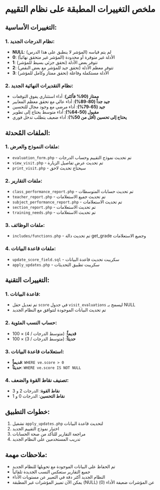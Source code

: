 # ملخص التغييرات المطبقة على نظام التقييم

## التغييرات الأساسية:

### 1. نظام الدرجات الجديد:
- **NULL**: لم يتم قياسه (المؤشر لا ينطبق على هذا الدرس)
- **0**: الأدلة غير متوفرة أو محدودة (المؤشر غير متحقق نهائياً)
- **1**: تتوفر بعض الأدلة (تحقق جزئي بسيط للمؤشر)
- **2**: تتوفر معظم الأدلة (تحقق جيد للمؤشر مع بعض النقص)
- **3**: الأدلة مستكملة وفاعلة (تحقق ممتاز وكامل للمؤشر)

### 2. نظام التقديرات النهائية الجديد:
- **ممتاز (90% فأكثر)**: أداء استثناري يفوق التوقعات
- **جيد جداً (80-89%)**: أداء عالي مع تحقق معظم المعايير
- **جيد (65-79%)**: أداء مرضي مع وجود مجال للتحسين
- **مقبول (50-64%)**: أداء متوسط يحتاج إلى تطوير
- **يحتاج إلى تحسين (أقل من 50%)**: أداء ضعيف يتطلب تدخل فوري

## الملفات المُحدثة:

### 1. ملفات النموذج والعرض:
- `evaluation_form.php` - تم تحديث نموذج التقييم وحساب الدرجات
- `view_visit.php` - تم تحديث عرض تفاصيل الزيارة
- `print_visit.php` - سيحتاج تحديث لاحق

### 2. ملفات التقارير:
- `class_performance_report.php` - تم تحديث حسابات المتوسطات
- `teacher_report.php` - تم تحديث جميع الاستعلامات
- `subject_performance_report.php` - تم تحديث الاستعلامات
- `section_report.php` - تم تحديث الاستعلامات
- `training_needs.php` - تم تحديث الاستعلامات

### 3. ملفات الوظائف:
- `includes/functions.php` - تم تحديث دالة get_grade وجميع الاستعلامات

### 4. ملفات قاعدة البيانات:
- `update_score_field.sql` - سكريبت تحديث قاعدة البيانات
- `apply_updates.php` - سكريبت تطبيق التحديثات

## التغييرات التقنية:

### 1. قاعدة البيانات:
- تم تعديل حقل `score` في جدول `visit_evaluations` ليسمح بـ NULL
- تم تحديث البيانات الموجودة لتتوافق مع النظام الجديد

### 2. حساب النسب المئوية:
- **قديماً**: (متوسط الدرجات / 4) × 100
- **حديثاً**: (متوسط الدرجات / 3) × 100

### 3. استعلامات قاعدة البيانات:
- **قديماً**: `WHERE ve.score > 0`
- **حديثاً**: `WHERE ve.score IS NOT NULL`

### 4. تصنيف نقاط القوة والضعف:
- **نقاط القوة**: الدرجات 2 و 3
- **نقاط التحسين**: الدرجات 0 و 1

## خطوات التطبيق:

1. تشغيل `apply_updates.php` لتحديث قاعدة البيانات
2. اختبار نموذج التقييم الجديد
3. مراجعة التقارير للتأكد من صحة الحسابات
4. تدريب المستخدمين على النظام الجديد

## ملاحظات مهمة:

- تم الحفاظ على البيانات الموجودة مع تحويلها للنظام الجديد
- جميع التقارير ستعكس النسب الجديدة تلقائياً
- النظام الجديد أكثر دقة في التعبير عن مستويات الأداء
- يمكن الآن تمييز المؤشرات غير المطبقة (NULL) عن المؤشرات ضعيفة الأداء (0)
